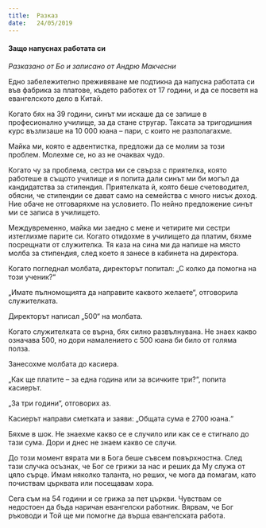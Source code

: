 ```yaml
---
title:  Разказ
date:   24/05/2019
---
```


#### Защо напуснах работата си

_Разказано от Бо и записано от Андрю Макчесни_

Едно забележително преживяване ме подтикна да напусна работата си във фабрика за платове, където работех от 17 години, и да се посветя на евангелското дело в Китай.

Когато бях на 39 години, синът ми искаше да се запише в професионално училище, за да стане стругар. Таксата за тригодишния курс възлизаше на 10 000 юана – пари, с които не разполагахме.

Майка ми, която е адвентистка, предложи да се молим за този проблем. Молехме се, но аз не очаквах чудо.

Когато чу за проблема, сестра ми се свърза с приятелка, която работеше в същото училище и я попита дали синът ми би могъл да кандидатства за стипендия. Приятелката й, която беше счетоводител, обясни, че стипендии се дават само на семейства с много нисък доход. Ние обаче не отговаряхме на условието. По нейно предложение синът ми се записа в училището.

Междувременно, майка ми заедно с мене и четирите ми сестри изтеглихме парите си. Когато отидохме в училището да платим, бяхме посрещнати от служителка. Тя каза на сина ми да напише на място молба за стипендия, след което я занесе в кабинета на директора.

Когато погледнал молбата, директорът попитал: „С колко да помогна на този ученик?“

„Имате пълномощията да направите каквото желаете“, отговорила служителката.

Директорът написал „500“ на молбата.

Когато служителката се върна, бях силно развълнувана. Не знаех какво означава 500, но дори намалението с 500 юана би било от голяма полза.

Занесохме молбата до касиера.

„Как ще платите – за една година или за всичките три?“, попита касиерът.

„За три години“, отговорих аз.

Касиерът направи сметката и заяви: „Общата сума е 2700 юана.“

Бяхме в шок. Не знаехме какво се е случило или как се е стигнало до тази сума. Дори и днес не знаем какво се случи.

До този момент вярата ми в Бога беше съвсем повърхностна. След тази случка осъзнах, че Бог се грижи за нас и реших да Му служа от цяло сърце. Имам няколко таланта, но реших, че мога да помагам, като почиствам църквата или посещавам хора.

Сега съм на 54 години и се грижа за пет църкви. Чувствам се недостоен да бъда наричан евангелски работник. Вярвам, че Бог ръководи и Той ще ми помогне да върша евангелската работа.